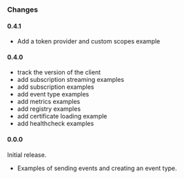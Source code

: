 ### Changes

#### 0.4.1

- Add a token provider and custom scopes example

#### 0.4.0

- track the version of the client
- add subscription streaming examples
- add subscription examples  
- add event type examples 
- add metrics examples 
- add registry examples  
- add certificate loading example 
- add healthcheck examples 

#### 0.0.0

Initial release. 

- Examples of sending events and creating an event type.

